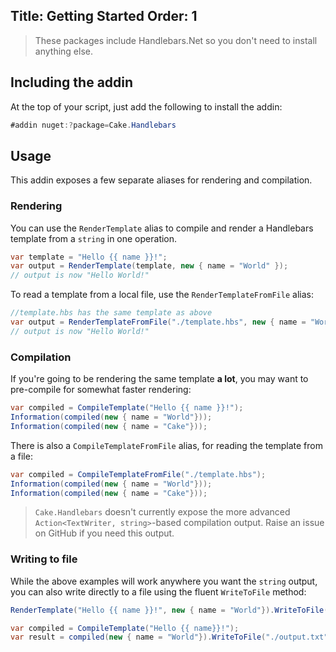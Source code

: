 Title: Getting Started
Order: 1
---

> These packages include Handlebars.Net so you don't need to install anything else.

## Including the addin

At the top of your script, just add the following to install the addin:

```csharp
#addin nuget:?package=Cake.Handlebars
```

## Usage

This addin exposes a few separate aliases for rendering and compilation.

### Rendering

You can use the `RenderTemplate` alias to compile and render a Handlebars template from a `string` in one operation.

```csharp
var template = "Hello {{ name }}!";
var output = RenderTemplate(template, new { name = "World" });
// output is now "Hello World!"
```

To read a template from a local file, use the `RenderTemplateFromFile` alias:

```csharp
//template.hbs has the same template as above
var output = RenderTemplateFromFile("./template.hbs", new { name = "World"});
// output is now "Hello World!"
```

### Compilation

If you're going to be rendering the same template **a lot**, you may want to pre-compile for somewhat faster rendering:

```csharp
var compiled = CompileTemplate("Hello {{ name }}!");
Information(compiled(new { name = "World"}));
Information(compiled(new { name = "Cake"}));
```

There is also a `CompileTemplateFromFile` alias, for reading the template from a file:

```csharp
var compiled = CompileTemplateFromFile("./template.hbs");
Information(compiled(new { name = "World"}));
Information(compiled(new { name = "Cake"}));
```

> `Cake.Handlebars` doesn't currently expose the more advanced `Action<TextWriter, string>`-based compilation output. Raise an issue on GitHub if you need this output.

### Writing to file

While the above examples will work anywhere you want the `string` output, you can also write directly to a file using the fluent `WriteToFile` method:

```csharp
RenderTemplate("Hello {{ name }}!", new { name = "World"}).WriteToFile("./output.txt");
```

```csharp
var compiled = CompileTemplate("Hello {{ name}}!");
var result = compiled(new { name = "World"}).WriteToFile("./output.txt");
```